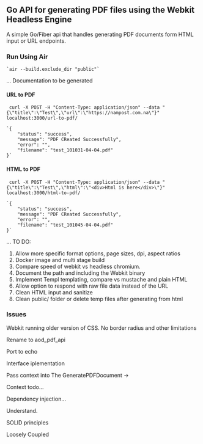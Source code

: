 ## Go API for generating PDF files using the Webkit Headless Engine

A simple Go/Fiber api that handles generating PDF documents form HTML input or URL endpoints.

### Run Using Air

    `air --build.exclude_dir "public"`

... Documentation to be generated

#### URL to PDF

     curl -X POST -H "Content-Type: application/json" --data "{\"title\":\"Test\",\"url\":\"https://nampost.com.na\"}" localhost:3000/url-to-pdf/

    `{
        "status": "success",
        "message": "PDF CReated Successfully",
        "error": "",
        "filename": "test_101031-04-04.pdf"
    }`


#### HTML to PDF

     curl -X POST -H "Content-Type: application/json" --data "{\"title\":\"Test\",\"html\":\"<div>Html is here</div>\"}" localhost:3000/html-to-pdf/

    `{
        "status": "success",
        "message": "PDF CReated Successfully",
        "error": "",
        "filename": "test_101045-04-04.pdf"
    }`




... TO DO:

1. Allow more specific format options, page sizes, dpi, aspect ratios
2. Docker image and multi stage build
3. Compare speed of webkit vs headless chromium.
4. Document the path and including the Webkit binary
5. Implement Templ templating, compare vs mustache and plain HTML
6. Allow option to respond with raw file data instead of the URL
7. Clean HTML input and sanitize
8. Clean public/ folder or delete temp files after generating from html

### Issues

Webkit running older version of CSS. No border radius and other limitations


Rename to aod_pdf_api

Port to echo

Interface iplementation

Pass context into The GeneratePDFDocument ->

Context todo...

Dependency injection...

Understand.

SOLID principles

Loosely Coupled

